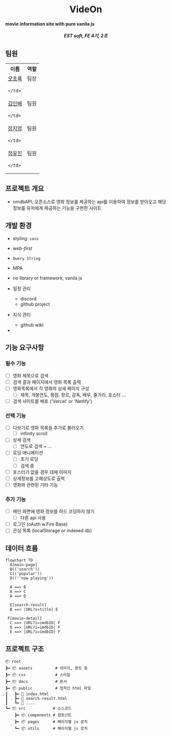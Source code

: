 <p align="center">
  <h1 align="center">VideOn</h1>
  <h4>movie information site with pure vanila js</h4>
</p>

<b><i><p align="center">EST soft, FE 4기, 2조</p></i></b>

## 팀원

<table>
  <tr>
    <th>이름</th>
    <th>역할</th>
  </tr>
  <tr>
    <td align="center"><a href="https://github.com/choroc">오초록</a></td>
    <td align="center">팀장</td>
  </tr>
  <tr>
    <td colspan="2">
    
    </td>
  </tr>
  <tr>
    <td align="center"><a href="https://github.com/kib09">김인배</a></td>
    <td align="center">팀원</td>
  </tr>
  <tr>
    <td colspan="2">

    </td>
  </tr>
  <tr>
    <td align="center"><a href="https://github.com/zeeeeeee0">장지영</a></td>
    <td align="center">팀원</td>
  </tr>
  <tr>
    <td colspan="2">

    </td>
  </tr>
  <tr>
    <td align="center"><a href="https://github.com/jadewisemann">정유진</a></td>
    <td align="center">팀원</td>
  </tr>
  <tr>
    <td colspan="2">

    </td>
  </tr>

</table>

## 프로젝트 개요

- omdbAPI, 오픈소스로 영화 정보를 제공하는 api를 이용하여 정보를 받아오고 해당 정보를 유저에게 제공하는 기능을 구현한 사이트

## 개발 환경

  - styling: `sass`
  - *web-first*
  - `Query String`
  - MPA
  - no library or framework, vanila js
  
  - 일정 관리
    - discord
    - github project
  
  - 지식 관리
    - github wiki
  
  - 

## 기능 요구사항

### 필수 기능

  - [ ] 영화 제목으로 검색 
  - [ ] 검색 결과 페이지에서 영화 목록 출력
  - [ ] 영화목록에서 각 영화의 상세 페이지 구성
    - [ ] 제목, 개봉연도, 평점, 장르, 감독, 배우, 줄거리, 포스터 ...
  - [ ] 검색 사이트를 배포 ('Vercel' or 'Netlify')

### 선택 기능

  - [ ] 다보기로 영화 목록을 추가로 불러오기
    - [ ] infinity scroll
  - [ ] 상세 검색
    - [ ] 연도로 검색 + ...
  - [ ] 로딩 애니메이션
    - [ ] 초기 로딩
    - [ ] 검색 중 
  - [ ] 포스터가 없을 경우 대체 이미지
  - [ ] 상세정보를 고해상도로 출력
  - [ ] 영화와 관련된 기타 기능

### 추가 기능

  - [ ] 매인 화면에 영화 정보를 하드 코딩하지 않기
    - [ ] 다른 api 사용
  - [ ] 로그인 (oAuth w.Fire Base)
  - [ ] 관심 목록 (localStorage or indexed db)

## 데이터 흐름

```mermaid
flowchart TD
  A[main-page]
  B(('search'))
  C(('popular'))
  D((''now playing'))

  A ==> B
  A ==> C
  A ==> D
  
  E[search-result]
  B ==> |URL?s=title| E

 F[movie-detail]
  C ==> |URL?i=imdbID| F
  D ==> |URL?i=imdbID| F
  E ==> |URL?i=imdbID| F
```

## 프로젝트 구조

```
📦 root
┣━ 📦 aseets          # 이미지, 폰트 등
┣━ 📦 css             # 스타일
┣━ 📦 docs            # 문서
┣━ 📦 public          # 정적인 html 파일
┃   ┣━ 📜 index.html
┃   ┣━ 📜 search-result.html
┃   ┗━ 📜 ....
┗━ 📦 src            # 소스코드
    ┣━ 📦 components # 컴포넌트
    ┣━ 📦 pages      # 페이지별 js 로직
    ┗━ 📦 utils      # 페이지별 js 로직
```